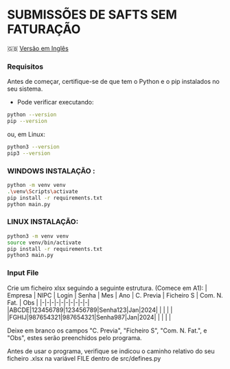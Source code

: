 # SUBMISSÕES DE SAFTS SEM FATURAÇÃO

🇬🇧 [Versão em Inglês](github.com/brenoportella/safts_nao_faturacao/blob/master/README.md)

### Requisitos

Antes de começar, certifique-se de que tem o Python e o pip instalados no seu sistema.

- Pode verificar executando:

```bash
python --version
pip --version
```
ou, em Linux:

```bash
python3 --version
pip3 --version
```
### WINDOWS INSTALAÇÃO :

```bash
python -m venv venv
.\venv\Scripts\activate
pip install -r requirements.txt
python main.py
```

### LINUX INSTALAÇÃO:

```bash
python3 -m venv venv
source venv/bin/activate
pip install -r requirements.txt
python3 main.py
```

### Input File
Crie um ficheiro xlsx seguindo a seguinte estrutura. (Comece em A1):
| Empresa |	NIPC |	Login |	Senha | Mes	| Ano |	C. Previa |	Ficheiro S | Com. N. Fat. |	Obs |
|-|-|-|-|-|-|-|-|-|-|
|ABCDE|123456789|123456789|Senha123|Jan|2024| | | | |
|FGHIJ|987654321|987654321|Senha987|Jan|2024| | | | |

Deixe em branco os campos "C. Previa", "Ficheiro S", "Com. N. Fat.", e "Obs", estes serão preenchidos pelo programa.
<br>

Antes de usar o programa, verifique se indicou o caminho relativo do seu ficheiro .xlsx na variável FILE dentro de src/defines.py